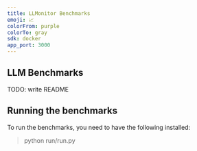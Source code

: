 ```yaml
---
title: LLMonitor Benchmarks
emoji: 📈
colorFrom: purple
colorTo: gray
sdk: docker
app_port: 3000
---
```


## LLM Benchmarks

TODO: write README

## Running the benchmarks

To run the benchmarks, you need to have the following installed:

> python run/run.py
